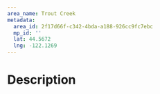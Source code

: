 ```yaml
---
area_name: Trout Creek
metadata:
  area_id: 2f17d66f-c342-4bda-a188-926cc9fc7ebc
  mp_id: ''
  lat: 44.5672
  lng: -122.1269
---
```

# Description
